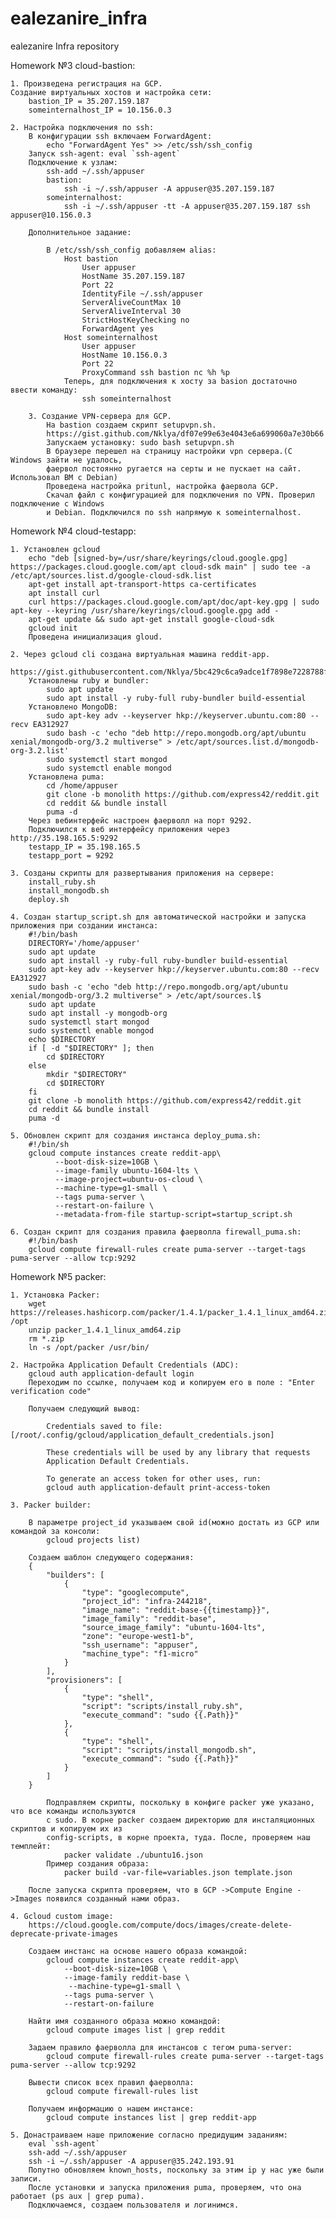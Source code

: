 # ealezanire_infra
ealezanire Infra repository

Homework №3 cloud-bastion:

	1. Произведена регистрация на GCP.
	Создание виртуальных хостов и настройка сети:
		bastion_IP = 35.207.159.187
		someinternalhost_IP = 10.156.0.3
		
	2. Настройка подключения по ssh:
		В конфигурации ssh включаем ForwardAgent:
			echo "ForwardAgent Yes" >> /etc/ssh/ssh_config
		Запуск ssh-agent: eval `ssh-agent`
		Подключение к узлам:
			ssh-add ~/.ssh/appuser
			bastion:
				ssh -i ~/.ssh/appuser -A appuser@35.207.159.187
			someinternalhost:
				ssh -i ~/.ssh/appuser -tt -A appuser@35.207.159.187 ssh appuser@10.156.0.3
				
		Дополнительное задание:
		
			В /etc/ssh/ssh_config добавляем alias:
				Host bastion
					User appuser
					HostName 35.207.159.187
					Port 22
					IdentityFile ~/.ssh/appuser
					ServerAliveCountMax 10
					ServerAliveInterval 30
					StrictHostKeyChecking no
					ForwardAgent yes
				Host someinternalhost
					User appuser
					HostName 10.156.0.3
					Port 22
					ProxyCommand ssh bastion nc %h %p		
				Теперь, для подключения к хосту за basion достаточно ввести команду:
					ssh someinternalhost
					
		3. Создание VPN-сервера для GCP.
			На bastion создаем скрипт setupvpn.sh.
			https://gist.github.com/Nklya/df07e99e63e4043e6a699060a7e30b66
			Запускаем установку: sudo bash setupvpn.sh
			В браузере перешел на страницу настройки vpn сервера.(С Windows зайти не удалось,
			фаервол постоянно ругается на серты и не пускает на сайт. Использовал ВМ с Debian)
			Проведена настройка pritunl, настройка фаервола GCP.
			Скачал файл с конфигурацией для подключения по VPN. Проверил подключение с Windows 
			и Debian. Подключился по ssh напрямую к someinternalhost.
			
Homework №4 cloud-testapp:

	1. Установлен gcloud
		echo "deb [signed-by=/usr/share/keyrings/cloud.google.gpg] https://packages.cloud.google.com/apt cloud-sdk main" | sudo tee -a /etc/apt/sources.list.d/google-cloud-sdk.list
		apt-get install apt-transport-https ca-certificates
		apt install curl
		curl https://packages.cloud.google.com/apt/doc/apt-key.gpg | sudo apt-key --keyring /usr/share/keyrings/cloud.google.gpg add -
		apt-get update && sudo apt-get install google-cloud-sdk
		gcloud init
		Проведена инициализация gloud.
		
	2. Через gcloud cli создана виртуальная машина reddit-app.
		https://gist.githubusercontent.com/Nklya/5bc429c6ca9adce1f7898e7228788fe5/raw/01f9e4a1bf00b4c8a37ca6046e3e4d4721a3316a/gcloud
		Установлены ruby и bundler:
			sudo apt update
			sudo apt install -y ruby-full ruby-bundler build-essential
		Установлено MongoDB:
			sudo apt-key adv --keyserver hkp://keyserver.ubuntu.com:80 --recv EA312927
			sudo bash -c 'echo "deb http://repo.mongodb.org/apt/ubuntu xenial/mongodb-org/3.2 multiverse" > /etc/apt/sources.list.d/mongodb-org-3.2.list'
			sudo systemctl start mongod
			sudo systemctl enable mongod
		Установлена puma:
			cd /home/appuser
			git clone -b monolith https://github.com/express42/reddit.git
			cd reddit && bundle install
			puma -d
		Через вебинтерфейс настроен фаерволл на порт 9292.
		Подключился к веб интерфейсу приложения через http://35.198.165.5:9292
		testapp_IP = 35.198.165.5
		testapp_port = 9292
		
	3. Созданы скрипты для развертывания приложения на сервере:
		install_ruby.sh
		install_mongodb.sh
		deploy.sh
		
	4. Создан startup_script.sh для автоматической настройки и запуска приложения при создании инстанса:
		#!/bin/bash
		DIRECTORY='/home/appuser'
		sudo apt update
		sudo apt install -y ruby-full ruby-bundler build-essential
		sudo apt-key adv --keyserver hkp://keyserver.ubuntu.com:80 --recv EA312927
		sudo bash -c 'echo "deb http://repo.mongodb.org/apt/ubuntu xenial/mongodb-org/3.2 multiverse" > /etc/apt/sources.l$
		sudo apt update
		sudo apt install -y mongodb-org
		sudo systemctl start mongod
		sudo systemctl enable mongod
		echo $DIRECTORY
		if [ -d "$DIRECTORY" ]; then
			cd $DIRECTORY
		else
			mkdir "$DIRECTORY"
			cd $DIRECTORY
		fi
		git clone -b monolith https://github.com/express42/reddit.git
		cd reddit && bundle install
		puma -d
		
	5. Обновлен скрипт для создания инстанса deploy_puma.sh:
		#!/bin/sh
		gcloud compute instances create reddit-app\
			  --boot-disk-size=10GB \
			  --image-family ubuntu-1604-lts \
			  --image-project=ubuntu-os-cloud \
			  --machine-type=g1-small \
			  --tags puma-server \
			  --restart-on-failure \
			  --metadata-from-file startup-script=startup_script.sh
			  
	6. Создан скрипт для создания правила фаерволла firewall_puma.sh:
		#!/bin/bash
		gcloud compute firewall-rules create puma-server --target-tags puma-server --allow tcp:9292

Homework №5 packer:

	1. Установка Packer:
		wget https://releases.hashicorp.com/packer/1.4.1/packer_1.4.1_linux_amd64.zip /opt
		unzip packer_1.4.1_linux_amd64.zip
		rm *.zip
		ln -s /opt/packer /usr/bin/

	2. Настройка Application Default Credentials (ADC):
		gcloud auth application-default login
		Переходим по ссылке, получаем код и копируем его в поле : "Enter verification code"
		
		Получаем следующий вывод:
		
			Credentials saved to file: [/root/.config/gcloud/application_default_credentials.json]

			These credentials will be used by any library that requests
			Application Default Credentials.

			To generate an access token for other uses, run:
			gcloud auth application-default print-access-token

	3. Packer builder:
		
		В параметре project_id указываем свой id(можно достать из GCP или командой за консоли:
			gcloud projects list)

		Создаем шаблон следующего содержания:
		{
			"builders": [
		        {
		            "type": "googlecompute",
		            "project_id": "infra-244218",
		            "image_name": "reddit-base-{{timestamp}}",
		            "image_family": "reddit-base",
		            "source_image_family": "ubuntu-1604-lts",
		            "zone": "europe-west1-b",
		            "ssh_username": "appuser",
		            "machine_type": "f1-micro"
		        }
		    ],
		    "provisioners": [
				{
					"type": "shell",
					"script": "scripts/install_ruby.sh",
					"execute_command": "sudo {{.Path}}"
				},
				{
					"type": "shell",
					"script": "scripts/install_mongodb.sh",
					"execute_command": "sudo {{.Path}}"
				}
			]
		}
		
			Подправляем скрипты, поскольку в конфиге packer уже указано, что все команды используются
			с sudo. В корне packer создаем директорию для инсталяционных скриптов и копируем их из
			config-scripts, в корне проекта, туда. После, проверяем наш темплейт:
				packer validate ./ubuntu16.json
			Пример создания образа:
				packer build -var-file=variables.json template.json

		После запуска скрипта проверяем, что в GCP ->Compute Engine ->Images появился созданный нами образ.

	4. Gcloud custom image:
		https://cloud.google.com/compute/docs/images/create-delete-deprecate-private-images

		Создаем инстанс на основе нашего образа командой:
			gcloud compute instances create reddit-app\
				--boot-disk-size=10GB \
				--image-family reddit-base \
				 --machine-type=g1-small \
				--tags puma-server \
				--restart-on-failure 

		Найти имя созданного образа можно командой:
			gcloud compute images list | grep reddit

		Задаем правило фаерволла для инстансов с тегом puma-server:
			gcloud compute firewall-rules create puma-server --target-tags puma-server --allow tcp:9292
	
		Вывести список всех правил фаерволла:
			gcloud compute firewall-rules list
		
		Получаем информацию о нашем инстансе:
			gcloud compute instances list | grep reddit-app

	5. Донастраиваем наше приложение согласно предидущим заданиям:
		eval `ssh-agent`
		ssh-add ~/.ssh/appuser
		ssh -i ~/.ssh/appuser -A appuser@35.242.193.91
		Попутно обновляем known_hosts, поскольку за этим ip у нас уже были записи.
		После установки и запуска приложения puma, проверяем, что она работает (ps aux | grep puma).
		Подключаемся, создаем пользователя и логинимся. 





